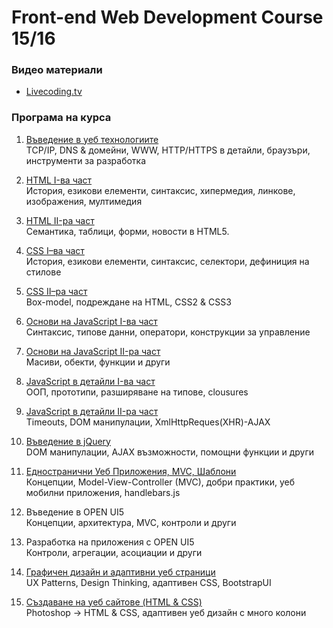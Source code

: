 # Front-end Web Development Course 15/16

### Видео материали
- [Livecoding.tv](https://www.livecoding.tv/front-end-fmi/)

### Програма на курса
1. [Въведение в уеб технологиите](https://github.com/slbedu/front-end-web-2015/tree/master/lectures/01-network-basics)  
TCP/IP, DNS & домейни, WWW, HTTP/HTTPS в детайли, браузъри, инструменти за разработка

2. [HTML  I-ва част](https://github.com/slbedu/front-end-web-2015/tree/master/lectures/02-html-part-one)  
История, езикови елементи, синтаксис, хипермедия, линкове, изображения, мултимедия

3. [HTML  II-ра част](https://github.com/slbedu/front-end-web-2015/tree/master/lectures/03-html-part-two)  
Семантика, таблици, форми, новости в HTML5.

4. [CSS I–ва част](https://github.com/slbedu/front-end-web-2015/tree/master/lectures/04-css-part-one)  
История, езикови елементи, синтаксис, селектори, дефиниция на стилове

5. [CSS II–ра част](https://github.com/slbedu/front-end-web-2015/tree/master/lectures/05-css-part-two)  
Box-model, подреждане на HTML, CSS2 & CSS3

6. [Основи на JavaScript I-ва част](https://github.com/slbedu/front-end-web-2015/tree/master/lectures/06-js-basics-part-one)  
Синтаксис, типове данни, оператори, конструкции за управление

7. [Основи на JavaScript II-ра част](https://github.com/slbedu/front-end-web-2015/tree/master/lectures/07-js-basics-part-two)  
Масиви, обекти, функции и други

8. [JavaScript в детайли I-ва част](https://github.com/slbedu/front-end-web-2015/tree/master/lectures/08-advanced-js-part-one)  
ООП, прототипи, разширяване на типове, clousures

9. [JavaScript в детайли II-ра част](https://github.com/slbedu/front-end-web-2015/tree/master/lectures/09-advanced-js-part-two)  
Timeouts, DOM манипулации, XmlHttpReques(XHR)-AJAX

10. [Въведение в jQuery](https://github.com/slbedu/front-end-web-2015/tree/master/lectures/10-jquery)  
DOM манипулации, AJAX възможности, помощни функции и други

11. [Едностранични Уеб Приложения, MVC, Шаблони](https://github.com/slbedu/front-end-web-2015/tree/master/lectures/11-javascript-mvc)  
Концепции, Model-View-Controller (MVC), добри практики, уеб мобилни приложения, handlebars.js

12. Въведение в OPEN UI5  
Концепции, архитектура, MVC, контроли и други

13. Разработка на приложения с OPEN UI5  
Контроли, агрегации, асоциации и други

14. [Графичен дизайн и адаптивни уеб страници](https://github.com/slbedu/front-end-web-2015/tree/master/lectures/14-graphic-design-accessability)  
UX Patterns, Design Thinking, адаптивен CSS, BootstrapUI

15. [Създаване на уеб сайтове (HTML & CSS)](https://github.com/slbedu/front-end-web-2015/tree/master/lectures/15-photoshop-basics)    
Photoshop -> HTML & CSS, адаптивен уеб дизайн с много колони
